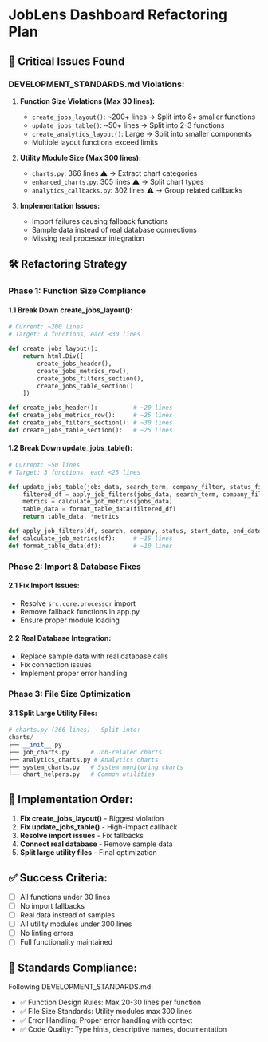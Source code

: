# JobLens Dashboard Refactoring Plan

## 🚨 **Critical Issues Found**

### **DEVELOPMENT_STANDARDS.md Violations:**

1. **Function Size Violations (Max 30 lines):**
   - `create_jobs_layout()`: ~200+ lines → Split into 8+ smaller functions
   - `update_jobs_table()`: ~50+ lines → Split into 2-3 functions  
   - `create_analytics_layout()`: Large → Split into smaller components
   - Multiple layout functions exceed limits

2. **Utility Module Size (Max 300 lines):**
   - `charts.py`: 366 lines ⚠️ → Extract chart categories
   - `enhanced_charts.py`: 305 lines ⚠️ → Split chart types
   - `analytics_callbacks.py`: 302 lines ⚠️ → Group related callbacks

3. **Implementation Issues:**
   - Import failures causing fallback functions
   - Sample data instead of real database connections
   - Missing real processor integration

## 🛠 **Refactoring Strategy**

### **Phase 1: Function Size Compliance**

#### **1.1 Break Down create_jobs_layout():**
```python
# Current: ~200 lines
# Target: 8 functions, each <30 lines

def create_jobs_layout():
    return html.Div([
        create_jobs_header(),
        create_jobs_metrics_row(), 
        create_jobs_filters_section(),
        create_jobs_table_section()
    ])

def create_jobs_header():          # ~20 lines
def create_jobs_metrics_row():     # ~25 lines  
def create_jobs_filters_section(): # ~30 lines
def create_jobs_table_section():   # ~25 lines
```

#### **1.2 Break Down update_jobs_table():**
```python
# Current: ~50 lines
# Target: 3 functions, each <25 lines

def update_jobs_table(jobs_data, search_term, company_filter, status_filter, start_date, end_date):
    filtered_df = apply_job_filters(jobs_data, search_term, company_filter, status_filter, start_date, end_date)
    metrics = calculate_job_metrics(jobs_data)
    table_data = format_table_data(filtered_df)
    return table_data, *metrics

def apply_job_filters(df, search, company, status, start_date, end_date):    # ~20 lines
def calculate_job_metrics(df):     # ~15 lines
def format_table_data(df):         # ~10 lines
```

### **Phase 2: Import & Database Fixes**

#### **2.1 Fix Import Issues:**
- Resolve `src.core.processor` import
- Remove fallback functions in app.py
- Ensure proper module loading

#### **2.2 Real Database Integration:**
- Replace sample data with real database calls
- Fix connection issues
- Implement proper error handling

### **Phase 3: File Size Optimization**

#### **3.1 Split Large Utility Files:**
```python
# charts.py (366 lines) → Split into:
charts/
├── __init__.py
├── job_charts.py      # Job-related charts
├── analytics_charts.py # Analytics charts  
├── system_charts.py   # System monitoring charts
└── chart_helpers.py   # Common utilities
```

## 🚀 **Implementation Order:**

1. **Fix create_jobs_layout()** - Biggest violation
2. **Fix update_jobs_table()** - High-impact callback
3. **Resolve import issues** - Fix fallbacks
4. **Connect real database** - Remove sample data
5. **Split large utility files** - Final optimization

## ✅ **Success Criteria:**

- [ ] All functions under 30 lines
- [ ] No import fallbacks
- [ ] Real data instead of samples
- [ ] All utility modules under 300 lines
- [ ] No linting errors
- [ ] Full functionality maintained

## 📝 **Standards Compliance:**

Following DEVELOPMENT_STANDARDS.md:
- ✅ Function Design Rules: Max 20-30 lines per function
- ✅ File Size Standards: Utility modules max 300 lines
- ✅ Error Handling: Proper error handling with context
- ✅ Code Quality: Type hints, descriptive names, documentation
